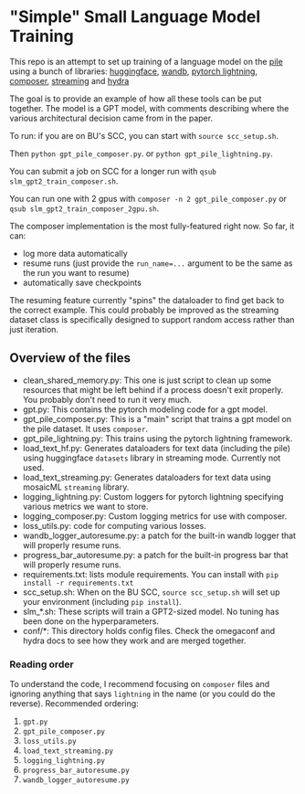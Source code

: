 # "Simple" Small Language Model Training

This repo is an attempt to set up training of a language model on the [pile](https://pile.eleuther.ai/)
using a bunch of libraries: [huggingface](https://huggingface.co/), [wandb](https://wandb.ai), [pytorch lightning](https://lightning.ai/docs/pytorch/latest/), [composer](https://docs.mosaicml.com/projects/composer/en/stable/index.html), [streaming](https://github.com/mosaicml/streaming) and [hydra](https://hydra.cc/)

The goal is to provide an example of how all these tools can be put together.
The model is a GPT model, with comments describing where the various architectural decision came from in the paper.

To run: if you are on BU's SCC, you can start with `source scc_setup.sh`. 

Then `python gpt_pile_composer.py`. or `python gpt_pile_lightning.py`.

You can submit a job on SCC for a longer run with `qsub slm_gpt2_train_composer.sh`.

You can run one with 2 gpus with `composer -n 2 gpt_pile_composer.py` or `qsub slm_gpt2_train_composer_2gpu.sh`.


The composer implementation is the most fully-featured right now. So far, it can:

* log more data automatically
* resume runs (just provide the `run_name=...` argument to be the same as the run you want to resume)
* automatically save checkpoints

The resuming feature currently "spins" the dataloader to find get back to the correct example. This
could probably be improved as the streaming dataset class is specifically designed to support random access
rather than just iteration.


## Overview of the files
* clean_shared_memory.py: This one is just script to clean up some resources that might be left behind if
a process doesn't exit properly. You probably don't need to run it very much.
* gpt.py: This contains the pytorch modeling code for a gpt model.
* gpt_pile_composer.py: This is a "main" script that trains a gpt model on the pile dataset. It uses `composer`.
* gpt_pile_lightning.py: This trains using the pytorch lightning framework.
* load_text_hf.py: Generates dataloaders for text data (including the pile) using huggingface `datasets` library in streaming mode. Currently not used.
* load_text_streaming.py: Generates dataloaders for text data using mosaicML `streaming` library.
* logging_lightning.py: Custom loggers for pytorch lightning specifying various metrics we want to store.
* logging_composer.py: Custom logging metrics for use with composer.
* loss_utils.py: code for computing various losses.
* wandb_logger_autoresume.py: a patch for the built-in wandb logger that will properly resume runs.
* progress_bar_autoresume.py: a patch for the built-in progress bar that will properly resume runs.
* requirements.txt: lists module requirements. You can install with `pip install -r requirements.txt`
* scc_setup.sh: When on the BU SCC, `source scc_setup.sh` will set up your environment (including `pip install`).
* slm_*.sh: These scripts will train a GPT2-sized model. No tuning has been done on the hyperparameters. 
* conf/*: This directory holds config files. Check the omegaconf and hydra docs to see how they work and are merged together.

### Reading order
To understand the code, I recommend focusing on `composer` files and ignoring anything that says `lightning` in the name (or you could do the reverse). Recommended ordering:
1. `gpt.py`
2. `gpt_pile_composer.py`
3. `loss_utils.py`
3. `load_text_streaming.py`
4. `logging_lightning.py`
5. `progress_bar_autoresume.py`
6. `wandb_logger_autoresume.py`



